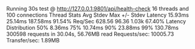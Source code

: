 Running 30s test @ http://127.0.0.1:9801/api/health-check
  16 threads and 100 connections
  Thread Stats   Avg      Stdev     Max   +/- Stdev
    Latency    15.93ms   25.14ms 187.58ms   91.54%
    Req/Sec   628.56     96.36     1.03k    67.40%
  Latency Distribution
     50%    8.36ms
     75%   10.74ms
     90%   23.88ms
     99%  130.78ms
  300598 requests in 30.04s, 56.76MB read
Requests/sec:  10005.73
Transfer/sec:      1.89MB
